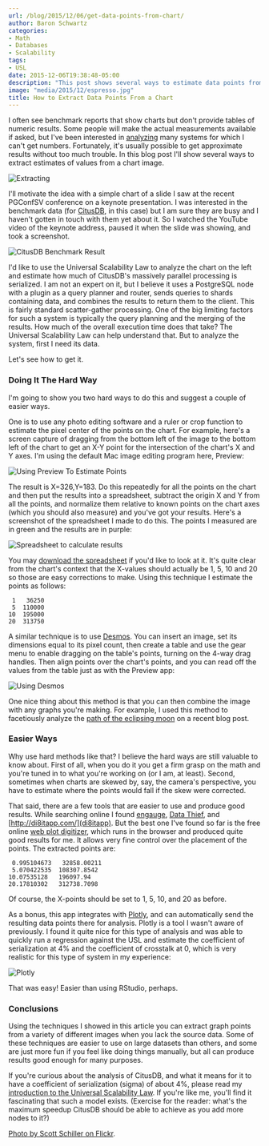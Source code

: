 ```yaml
---
url: /blog/2015/12/06/get-data-points-from-chart/
author: Baron Schwartz
categories:
- Math
- Databases
- Scalability
tags:
- USL
date: 2015-12-06T19:38:48-05:00
description: "This post shows several ways to estimate data points from an image of a chart. As an example, I analyze CitusDB's scalability from a YouTube screen capture."
image: "media/2015/12/espresso.jpg"
title: How to Extract Data Points From a Chart
---
```


I often see benchmark reports that show charts but don't provide tables of
numeric results. Some people will make the actual measurements available if
asked, but I've been interested in
[analyzing](https://www.vividcortex.com/resources/universal-scalability-law/)
many systems for which I can't get numbers.  Fortunately, it's usually possible
to get approximate results without too much trouble. In this blog post I'll show
several ways to extract estimates of values from a chart image.

![Extracting](/media/2015/12/espresso.jpg)

<!--more-->

I'll motivate the idea with a simple chart of a slide I saw at the recent
PGConfSV conference on a keynote presentation. I was interested in the benchmark
data (for [CitusDB](https://www.citusdata.com/), in this case) but I am sure
they are busy and I haven't gotten in touch with them yet about it. So I watched
the YouTube video of the keynote address, paused it when the slide was showing,
and took a screenshot.

![CitusDB Benchmark Result](/media/2015/12/citusdb-benchmark.jpg)

I'd like to use the Universal Scalability Law to analyze the chart on the left
and estimate how much of CitusDB's massively parallel processing is serialized.
I am not an expert on it, but I believe it uses a PostgreSQL node with a plugin
as a query planner and router, sends queries to shards containing data, and
combines the results to return them to the client. This is fairly standard
scatter-gather processing. One of the big limiting factors for such a system is
typically the query planning and the merging of the results. How much of the
overall execution time does that take? The Universal Scalability Law can help
understand that. But to analyze the system, first I need its data.

Let's see how to get it.

### Doing It The Hard Way

I'm going to show you two hard ways to do this and suggest a couple of easier
ways.

One is to use any photo editing software and a ruler or crop function to
estimate the pixel center of the points on the chart. For example, here's a
screen capture of dragging from the bottom left of the image to the bottom left
of the chart to get an X-Y point for the intersection of the chart's X and Y
axes. I'm using the default Mac image editing program here, Preview:

![Using Preview To Estimate Points](/media/2015/12/using-preview.jpg)

The result is X=326,Y=183. Do this repeatedly for all the points on the chart
and then put the results into a spreadsheet, subtract the origin X and Y from
all the points, and normalize them relative to known points on the chart axes
(which you should also measure) and you've got your results. Here's a screenshot
of the spreadsheet I made to do this. The points I measured are in green and the
results are in purple:

![Spreadsheet to calculate results](/media/2015/12/points-spreadsheet.png)

You may [download the spreadsheet](/media/2015/12/spreadsheet.xlsx) if you'd
like to look at it. 
It's quite clear from the chart's context that the X-values should actually be
1, 5, 10 and 20 so those are easy corrections to make.
Using this technique I estimate the points as follows:

     1   36250
     5  110000
    10  195000
    20  313750

A similar technique is to use [Desmos](https://www.desmos.com). You can insert
an image, set its dimensions equal to its pixel count, then create a table and
use the gear menu to enable dragging on the table's points, turning on the 4-way
drag handles. Then align points over the chart's points, and you can read off
the values from the table just as with the Preview app:

![Using Desmos](/media/2015/12/using-desmos.jpg)

One nice thing about this method is that you can then combine the image with any
graphs you're making. For example, I used this method to facetiously analyze the
[path of the eclipsing
moon](http://www.vividcortex.com/blog/2015/11/28/a-trendline-is-a-model/) on a
recent blog post.

### Easier Ways

Why use hard methods like that? I believe the hard ways are still valuable to
know about. First of all, when you do it you get a firm grasp on the math and
you're tuned in to what you're working on (or I am, at least). Second, sometimes
when charts are skewed by, say, the camera's perspective, you have to estimate
where the points would fall if the skew were corrected.

That said, there are a few tools that are easier to use and produce good
results. While searching online I found
[engauge](http://digitizer.sourceforge.net/), [Data
Thief](http://www.datathief.org/), and [http://di8itapp.com/](di8itapp). But the
best one I've found so far is the free online [web plot
digitizer](http://arohatgi.info/WebPlotDigitizer/app/), which runs in the
browser and produced quite good results for me. It allows very fine control over
the placement of the points. The extracted points are:

     0.995104673   32858.00211
     5.070422535  108307.8542
    10.07535128   196097.94
    20.17810302   312738.7098

Of course, the X-points should be set to 1, 5, 10, and 20 as before.

As a bonus, this app integrates with [Plotly](https://plot.ly), and can
automatically send the resulting data points there for analysis. Plotly is a
tool I wasn't aware of previously. I found it quite nice for this type of
analysis and was able to quickly run a regression against the USL and estimate
the coefficient of serialization at 4% and the coefficient of crosstalk at 0,
which is very realistic for this type of system in my experience:

![Plotly](/media/2015/12/plotly.jpg)

That was easy! Easier than using RStudio, perhaps.

### Conclusions

Using the techniques I showed in this article you can extract graph points from
a variety of different images when you lack the source data. Some of these
techniques are easier to use on large datasets than others, and some are just
more fun if you feel like doing things manually, but all can produce results
good enough for many purposes.

If you're curious about the analysis of CitusDB, and what it means for it to
have a coefficient of serialization (sigma) of about 4%, please read my
[introduction to the Universal Scalability
Law](https://www.vividcortex.com/resources/universal-scalability-law/). If
you're like me, you'll find it fascinating that such a model exists. (Exercise
for the reader: what's the maximum speedup CitusDB should be able to achieve as
you add more nodes to it?)

[Photo by Scott Schiller on Flickr](https://www.flickr.com/photos/schill/14418736104/).
